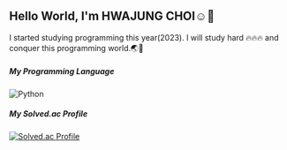 ## Hello World, I'm HWAJUNG CHOI☺️👋 

I started studying programming this year(2023).
I will study hard 🔥🔥🔥 and conquer this programming world.🌏💓

##### My Programming Language 
![Python](https://img.shields.io/badge/Python-3776AB.svg?&style=for-the-badge&logo=Python&logoColor=white)

##### My Solved.ac Profile
[![Solved.ac Profile](http://mazassumnida.wtf/api/v2/generate_badge?boj=lyong4432)](https://solved.ac/lyong4432)

<!--
**lyong4432/lyong4432** is a ✨ _special_ ✨ repository because its `README.md` (this file) appears on your GitHub profile.

Here are some ideas to get you started:


- 🔭 I’m currently working on ...
- 🌱 I’m currently learning ...
- 👯 I’m looking to collaborate on ...
- 🤔 I’m looking for help with ...
- 💬 Ask me about ...
- 📫 How to reach me: ...
- 😄 Pronouns: ...
- ⚡ Fun fact: ...
-->
